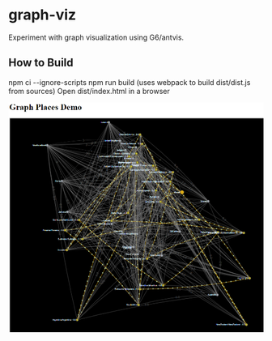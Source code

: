 # graph-viz
Experiment with graph visualization using G6/antvis.

## How to Build
npm ci --ignore-scripts
npm run build  (uses webpack to build dist/dist.js from sources)
Open dist/index.html in a browser

![Graph of places demo](graph-places-demo.png)
